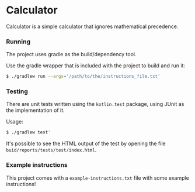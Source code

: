 # Calculator

Calculator is a simple calculator that ignores mathematical precedence.

### Running
The project uses gradle as the build/dependency tool.

Use the gradle wrapper that is included with the project to build and run it:
```bash
$ ./gradlew run --args='/path/to/the/instructions_file.txt'
```

### Testing
There are unit tests written using the `kotlin.test` package, using JUnit as the
implementation of it.

Usage:
```bash
$ ./gradlew test'
```

It's possible to see the HTML output of the test by opening the file `buid/reports/tests/test/index.html`.

### Example instructions
This project comes with a `example-instructions.txt` file with some example instructions!
